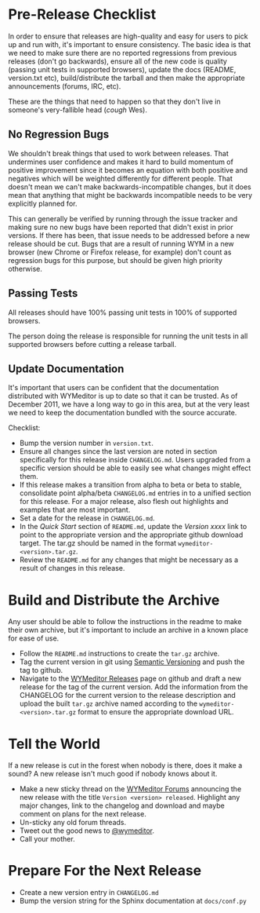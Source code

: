 Pre-Release Checklist
=====================

In order to ensure that releases are high-quality and easy for users to pick up
and run with, it's important to ensure consistency. The basic idea is that we
need to make sure there are no reported regressions from previous releases
(don't go backwards), ensure all of the new code is quality (passing unit tests
in supported browsers), update the docs (README, version.txt etc),
build/distribute the tarball and then make the appropriate announcements
(forums, IRC, etc).

These are the things that need to happen so that they don't live in someone's
very-fallible head (*cough* Wes).

No Regression Bugs
------------------

We shouldn't break things that used to work between releases. That undermines
user confidence and makes it hard to build momentum of positive improvement
since it becomes an equation with both positive and negatives which will be
weighted differently for different people. That doesn't mean we can't make
backwards-incompatible changes, but it does mean that anything that might be
backwards incompatible needs to be very explicitly planned for.

This can generally be verified by running through the issue tracker and making
sure no new bugs have been reported that didn't exist in prior versions. If
there has been, that issue needs to be addressed before a new release should be
cut. Bugs that are a result of running WYM in a new browser (new Chrome or
Firefox release, for example) don't count as regression bugs for this purpose,
but should be given high priority otherwise.

Passing Tests
-------------

All releases should have 100% passing unit tests in 100% of supported browsers.

The person doing the release is responsible for running the unit tests in all
supported browsers before cutting a release tarball.

Update Documentation
--------------------

It's important that users can be confident that the documentation distributed
with WYMeditor is up to date so that it can be trusted. As of December 2011, we
have a long way to go in this area, but at the very least we need to keep the
documentation bundled with the source accurate.

Checklist:

* Bump the version number in `version.txt`.
* Ensure all changes since the last version are noted in section specifically
  for this release inside `CHANGELOG.md`. Users upgraded from a specific
  version should be able to easily see what changes might effect them.
* If this release makes a transition from alpha to beta or beta to stable,
  consolidate point alpha/beta `CHANGELOG.md` entries in to a unified section for
  this release. For a major release, also flesh out highlights and examples
  that are most important.
* Set a date for the release in `CHANGELOG.md`.
* In the *Quick Start* section of `README.md`, update the *Version xxxx* link to
  point to the appropriate version and the appropriate github download target.
  The tar.gz should be named in the format `wymeditor-<version>.tar.gz`.
* Review the `README.md` for any changes that might be necessary as a result of
  changes in this release.

Build and Distribute the Archive
================================

Any user should be able to follow the instructions in the readme to make their
own archive, but it's important to include an archive in a known place for ease
of use.

* Follow the `README.md` instructions to create the `tar.gz` archive.
* Tag the current version in git using [Semantic Versioning](http://semver.org/)
  and push the tag to github.
* Navigate to the [WYMeditor Releases](https://github.com/wymeditor/wymeditor/releases)
  page on github and draft a new release for the tag of the current
  version. Add the information from the CHANGELOG for the current
  version to the release description and upload the built `tar.gz`
  archive named according to the `wymeditor-<version>.tar.gz` format to
  ensure the appropriate download URL.

Tell the World
==============

If a new release is cut in the forest when nobody is there, does it make a
sound? A new release isn't much good if nobody knows about it.

* Make a new sticky thread on the [WYMeditor Forums](http://community.wymeditor.org)
  announcing the new release with the title `Version <version> released`.
  Highlight any major changes, link to the changelog and download and maybe
  comment on plans for the next release.
* Un-sticky any old forum threads.
* Tweet out the good news to [@wymeditor](http://twitter.com/wymeditor).
* Call your mother.

Prepare For the Next Release
============================

* Create a new version entry in `CHANGELOG.md`
* Bump the version string for the Sphinx documentation at `docs/conf.py`

